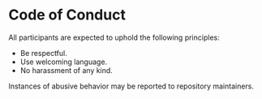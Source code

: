 # Code of Conduct

All participants are expected to uphold the following principles:  
- Be respectful.  
- Use welcoming language.  
- No harassment of any kind.  

Instances of abusive behavior may be reported to repository maintainers.
